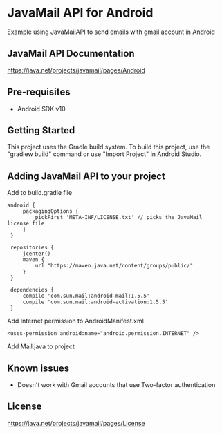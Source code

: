 # JavaMail API for Android

Example using JavaMailAPI to send emails with gmail account in Android

JavaMail API Documentation
--------------

https://java.net/projects/javamail/pages/Android

Pre-requisites
--------------
- Android SDK v10

Getting Started
---------------

This project uses the Gradle build system. To build this project, use the
"gradlew build" command or use "Import Project" in Android Studio.

Adding JavaMail API to your project
--------------
Add to build.gradle file

```
android {
     packagingOptions {
         pickFirst 'META-INF/LICENSE.txt' // picks the JavaMail license file
     }
 }
 
 repositories { 
     jcenter()
     maven {
         url "https://maven.java.net/content/groups/public/"
     }
 }
 
 dependencies {
     compile 'com.sun.mail:android-mail:1.5.5'
     compile 'com.sun.mail:android-activation:1.5.5'
 }
 ```
 Add Internet permission to AndroidManifest.xml
 ```
 <uses-permission android:name="android.permission.INTERNET" />
 ```
 Add Mail.java to project
 
Known issues
--------------
- Doesn't work with Gmail accounts that use Two-factor authentication

License
--------------
https://java.net/projects/javamail/pages/License
